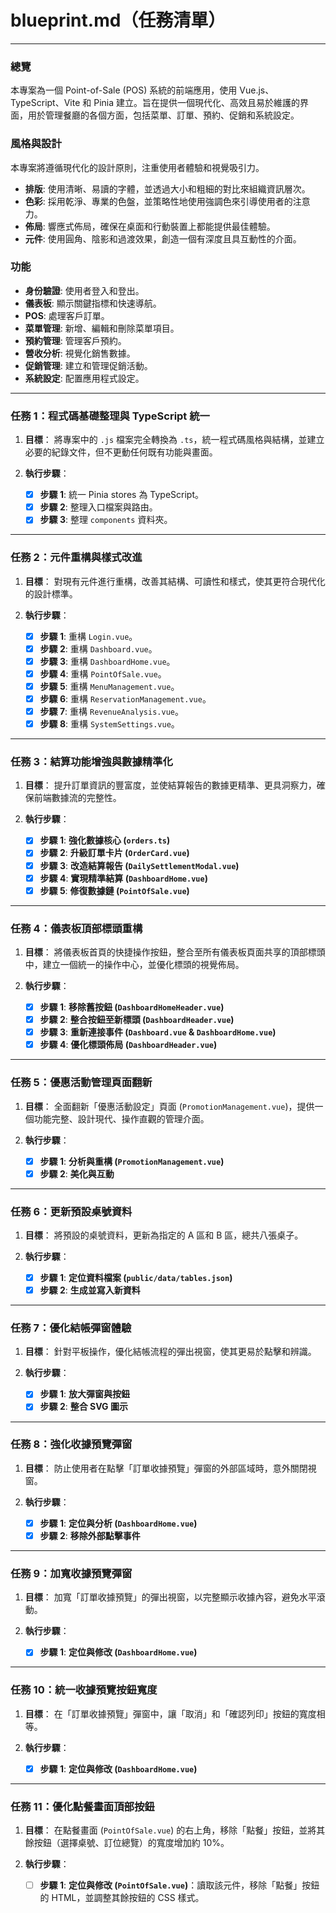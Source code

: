 # blueprint.md（任務清單）

---

### 總覽

本專案為一個 Point-of-Sale (POS) 系統的前端應用，使用 Vue.js、TypeScript、Vite 和 Pinia 建立。旨在提供一個現代化、高效且易於維護的界面，用於管理餐廳的各個方面，包括菜單、訂單、預約、促銷和系統設定。

### 風格與設計

本專案將遵循現代化的設計原則，注重使用者體驗和視覺吸引力。

*   **排版**: 使用清晰、易讀的字體，並透過大小和粗細的對比來組織資訊層次。
*   **色彩**: 採用乾淨、專業的色盤，並策略性地使用強調色來引導使用者的注意力。
*   **佈局**: 響應式佈局，確保在桌面和行動裝置上都能提供最佳體驗。
*   **元件**: 使用圓角、陰影和過渡效果，創造一個有深度且具互動性的介面。

### 功能

*   **身份驗證**: 使用者登入和登出。
*   **儀表板**: 顯示關鍵指標和快速導航。
*   **POS**: 處理客戶訂單。
*   **菜單管理**: 新增、編輯和刪除菜單項目。
*   **預約管理**: 管理客戶預約。
*   **營收分析**: 視覺化銷售數據。
*   **促銷管理**: 建立和管理促銷活動。
*   **系統設定**: 配置應用程式設定。

---

### 任務 1：程式碼基礎整理與 TypeScript 統一

1.  **目標**：
    將專案中的 `.js` 檔案完全轉換為 `.ts`，統一程式碼風格與結構，並建立必要的紀錄文件，但不更動任何既有功能與畫面。

2.  **執行步驟**：
    *   [x] **步驟 1**: 統一 Pinia stores 為 TypeScript。
    *   [x] **步驟 2**: 整理入口檔案與路由。
    *   [x] **步驟 3**: 整理 `components` 資料夾。

---

### 任務 2：元件重構與樣式改進

1.  **目標**：
    對現有元件進行重構，改善其結構、可讀性和樣式，使其更符合現代化的設計標準。

2.  **執行步驟**：
    *   [x] **步驟 1**: 重構 `Login.vue`。
    *   [x] **步驟 2**: 重構 `Dashboard.vue`。
    *   [x] **步驟 3**: 重構 `DashboardHome.vue`。
    *   [x] **步驟 4**: 重構 `PointOfSale.vue`。
    *   [x] **步驟 5**: 重構 `MenuManagement.vue`。
    *   [x] **步驟 6**: 重構 `ReservationManagement.vue`。
    *   [x] **步驟 7**: 重構 `RevenueAnalysis.vue`。
    *   [x] **步驟 8**: 重構 `SystemSettings.vue`。

---

### 任務 3：結算功能增強與數據精準化

1.  **目標**：
    提升訂單資訊的豐富度，並使結算報告的數據更精準、更具洞察力，確保前端數據流的完整性。

2.  **執行步驟**：
    *   [x] **步驟 1**: **強化數據核心 (`orders.ts`)**
    *   [x] **步驟 2**: **升級訂單卡片 (`OrderCard.vue`)**
    *   [x] **步驟 3**: **改造結算報告 (`DailySettlementModal.vue`)**
    *   [x] **步驟 4**: **實現精準結算 (`DashboardHome.vue`)**
    *   [x] **步驟 5**: **修復數據鏈 (`PointOfSale.vue`)**

---

### 任務 4：儀表板頂部標頭重構

1.  **目標**：
    將儀表板首頁的快捷操作按鈕，整合至所有儀表板頁面共享的頂部標頭中，建立一個統一的操作中心，並優化標頭的視覺佈局。

2.  **執行步驟**：
    *   [x] **步驟 1**: **移除舊按鈕 (`DashboardHomeHeader.vue`)**
    *   [x] **步驟 2**: **整合按鈕至新標頭 (`DashboardHeader.vue`)**
    *   [x] **步驟 3**: **重新連接事件 (`Dashboard.vue` & `DashboardHome.vue`)**
    *   [x] **步驟 4**: **優化標頭佈局 (`DashboardHeader.vue`)**

---

### 任務 5：優惠活動管理頁面翻新

1.  **目標**：
    全面翻新「優惠活動設定」頁面 (`PromotionManagement.vue`)，提供一個功能完整、設計現代、操作直觀的管理介面。

2.  **執行步驟**：
    *   [x] **步驟 1**: **分析與重構 (`PromotionManagement.vue`)**
    *   [x] **步驟 2**: **美化與互動**

---

### 任務 6：更新預設桌號資料

1.  **目標**：
    將預設的桌號資料，更新為指定的 A 區和 B 區，總共八張桌子。

2.  **執行步驟**：
    *   [x] **步驟 1**: **定位資料檔案 (`public/data/tables.json`)**
    *   [x] **步驟 2**: **生成並寫入新資料**

---

### 任務 7：優化結帳彈窗體驗

1.  **目標**：
    針對平板操作，優化結帳流程的彈出視窗，使其更易於點擊和辨識。

2.  **執行步驟**：
    *   [x] **步驟 1**: **放大彈窗與按鈕**
    *   [x] **步驟 2**: **整合 SVG 圖示**

---

### 任務 8：強化收據預覽彈窗

1.  **目標**：
    防止使用者在點擊「訂單收據預覽」彈窗的外部區域時，意外關閉視窗。

2.  **執行步驟**：
    *   [x] **步驟 1**: **定位與分析 (`DashboardHome.vue`)**
    *   [x] **步驟 2**: **移除外部點擊事件**

---

### 任務 9：加寬收據預覽彈窗

1.  **目標**：
    加寬「訂單收據預覽」的彈出視窗，以完整顯示收據內容，避免水平滾動。

2.  **執行步驟**：
    *   [x] **步驟 1**: **定位與修改 (`DashboardHome.vue`)**

---

### 任務 10：統一收據預覽按鈕寬度

1.  **目標**：
    在「訂單收據預覽」彈窗中，讓「取消」和「確認列印」按鈕的寬度相等。

2.  **執行步驟**：
    *   [x] **步驟 1**: **定位與修改 (`DashboardHome.vue`)**

---

### 任務 11：優化點餐畫面頂部按鈕

1.  **目標**：
    在點餐畫面 (`PointOfSale.vue`) 的右上角，移除「點餐」按鈕，並將其餘按鈕（選擇桌號、訂位總覽）的寬度增加約 10%。

2.  **執行步驟**：
    *   [ ] **步驟 1**: **定位與修改 (`PointOfSale.vue`)**：讀取該元件，移除「點餐」按鈕的 HTML，並調整其餘按鈕的 CSS 樣式。
